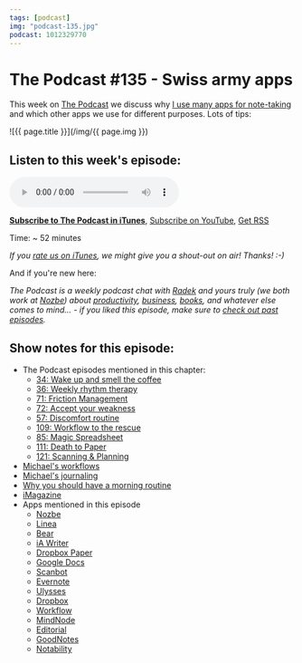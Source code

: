 ```yaml
---
tags: [podcast]
img: "podcast-135.jpg"
podcast: 1012329770
---
```


# The Podcast #135 - Swiss army apps

This week on [The Podcast][p] we discuss why [I use many apps for note-taking](https://sliwinski.com/workflows) and which other apps we use for different purposes. Lots of tips:

<!--More-->

![{{ page.title }}](/img/{{ page.img }})

## Listen to this week's episode:

<audio controls>
<source src="https://files.nozbe.com/podcast/135.mp3" type="audio/mpeg">
</audio>

**[Subscribe to The Podcast in iTunes][i]**, [Subscribe on YouTube][y], [Get RSS][rss]

Time: ~ 52 minutes

*If you [rate us on iTunes][i], we might give you a shout-out on air! Thanks! :-)*

And if you're new here:

*The Podcast is a weekly podcast chat with [Radek][r] and yours truly (we both work at [Nozbe][n]) about [productivity](/productivity), [business](/business), [books](/books), and whatever else comes to mind… - if you liked this episode, make sure to [check out past episodes](/podcast).*

## Show notes for this episode:

  * The Podcast episodes mentioned in this chapter:
    * [34: Wake up and smell the coffee](/podcast-34)
    * [36: Weekly rhythm therapy](/podcast-36)
    * [71: Friction Management](/podcast-71)
    * [72: Accept your weakness](/podcast-72)
    * [57: Discomfort routine](/podcast-57)
    * [109: Workflow to the rescue](/podcast-109)
    * [85: Magic Spreadsheet](/podcast-85)
    * [111: Death to Paper](/podcast-111)
    * [121: ](/podcast-121)[Scanning & Planning](/podcast-121)
  * [Michael's workflows](https://sliwinski.com/workflows/)
  * [Michael's journaling](https://sliwinski.com/journal/)
  * [Why you should have a morning routine](https://sliwinski.com/productivemag-33/)
  * [iMagazine](https://imagazine.pl/)
  * Apps mentioned in this episode
    * [Nozbe](https://nozbe.com/)
    * [Linea](https://linea-app.com/)
    * [Bear](http://www.bear-writer.com/)
    * [iA Writer](https://ia.net/writer/)
    * [Dropbox Paper](https://www.dropbox.com/paper)
    * [Google Docs](https://docs.google.com/)
    * [Scanbot](https://scanbot.io/en/index.html)
    * [Evernote](https://evernote.com/)
    * [Ulysses](https://ulyssesapp.com/)
    * [Dropbox](https://www.dropbox.com/)
    * [Workflow](https://workflow.is/)
    * [MindNode](https://mindnode.com/)
    * [Editorial](http://omz-software.com/editorial/)
    * [GoodNotes](http://www.goodnotesapp.com/)
    * [Notability](http://gingerlabs.com/)

[y]: https://michael.gratis/thepodcastyt
[rss]: https://thepodcast.fm/episodes?format=RSS
[e]: /podcast-135

[p]: /podcast
[n]: https://nozbe.com/?a=mike
[r]: https://michael.gratis/radex
[i]: https://michael.gratis/thepodcast
[o]: https://michael.gratis/ipadonly

